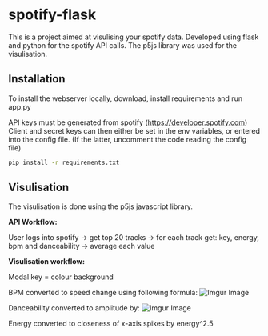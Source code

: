 # spotify-flask

This is a project aimed at visulising your spotify data. Developed using flask and python for the spotify API calls. The p5js library was used for the visulisation.

## Installation

To install the webserver locally, download, install requirements and run app.py

API keys must be generated from spotify (https://developer.spotify.com)
Client and secret keys can then either be set in the env variables, or entered into the config file.
(If the latter, uncomment the code reading the config file)
```bash
pip install -r requirements.txt
```

## Visulisation
The visulisation is done using the p5js javascript library. 

**API Workflow:**

User logs into spotify -> get top 20 tracks -> for each track get: key, energy, bpm and danceability -> average each value

**Visulisation workflow:**

Modal key = colour background

BPM converted to speed change using following formula:
![Imgur Image](https://imgur.com/xnhIscv.jpg)

Danceability converted to amplitude by: ![Imgur Image](https://imgur.com/6OYNWvZ.gif)

Energy converted to closeness of x-axis spikes by energy^2.5


